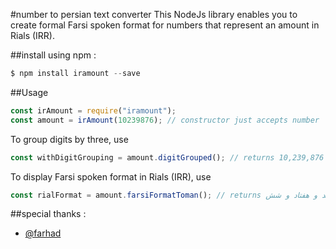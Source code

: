 #number to persian text converter
This NodeJs library enables you to create formal Farsi spoken format for numbers that represent an amount in Rials (IRR).

##install
using npm :

```javascript
$ npm install iramount --save
```
##Usage

```javascript
const irAmount = require("iramount"); 
const amount = irAmount(10239876); // constructor just accepts number 
```

To group digits by three, use
```javascript
const withDigitGrouping = amount.digitGrouped(); // returns 10,239,876
```

To display Farsi spoken format in Rials (IRR), use
```javascript
const rialFormat = amount.farsiFormatToman(); // returns ده میلیون و دویست و سی و نه هزار و هشتصد و هفتاد و شش
```

##special thanks :

<ul>
  <li>
    <a href="https://github.com/farhad">@farhad</a>
  </li>
</ul>

